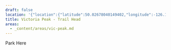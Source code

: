 ```yaml
---
draft: false
location: '{"location":{"latitude":50.02678040149402,"longitude":-126.11804661276841,"elevation":1141.3958935156452},"view":{"latitude":50.0248043101799,"longitude":-126.13529640908388,"height":2100.680570933585,"heading":75.71870272450032,"pitch":-39.13408758316219,"roll":359.99331247129095}}'
title: Victoria Peak - Trail Head
areas:
  - _content/areas/vic-peak.md
---
```

Park Here